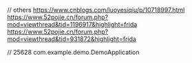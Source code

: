 // others
https://www.cnblogs.com/luoyesiqiu/p/10718997.html
https://www.52pojie.cn/forum.php?mod=viewthread&tid=1196917&highlight=frida
https://www.52pojie.cn/forum.php?mod=viewthread&tid=931872&highlight=frida

// 25628 com.example.demo.DemoApplication